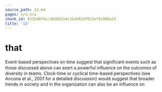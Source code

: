 ```yaml
---
source_path: 13.md
pages: n/a-n/a
chunk_id: 933548f4cc30db8514c31e502df653ef9c986e23
title: '13'
---
```

# that

Event-based perspectives on time suggest that signiﬁcant events such as those discussed above can exert a powerful inﬂuence on the outcomes of diversity in teams. Clock-time or cyclical time-based perspectives (see Ancona et al., 2001 for a detailed discussion) would suggest that broader trends in society and in the organization can also be an inﬂuence on
